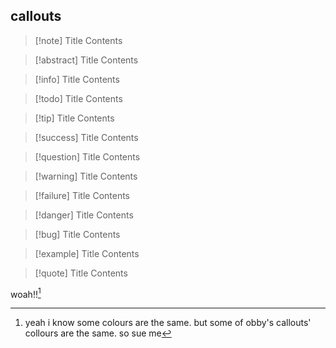 
## callouts

> [!note] Title
> Contents

> [!abstract] Title
> Contents

> [!info] Title
> Contents

> [!todo] Title
> Contents

> [!tip] Title
> Contents

> [!success] Title
> Contents

> [!question] Title
> Contents

> [!warning] Title
> Contents

> [!failure] Title
> Contents

> [!danger] Title
> Contents

> [!bug] Title
> Contents

> [!example] Title
> Contents

> [!quote] Title
> Contents

woah!![^1]

[^1]: yeah i know some colours are the same. but some of obby's callouts' collours are the same. so sue me
